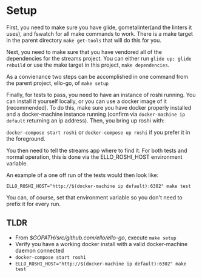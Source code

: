 # Setup

First, you need to make sure you have glide, gometalinter(and the linters it uses), and fswatch for all make commands to work.  There is a make target in the parent directory `make get-tools` that will do this for you.

Next, you need to make sure that you have vendored all of the dependencies for the streams project.  You can either run `glide up; glide rebuild` or use the make target in this project, `make dependencies`.  

As a convienance two steps can be accomplished in one command from the parent project, ello-go, of `make setup`

Finally, for tests to pass, you need to have an instance of roshi running.  You can install it yourself locally, or you can use a docker image of it (recommended).  To do this, make sure you have docker properly installed and a docker-machine instance running (confirm via `docker-machine ip default` returning an ip address).  Then, you bring up roshi with:

`docker-compose start roshi` or `docker-compose up roshi` if you prefer it in the foreground.  

You then need to tell the streams app where to find it.  For both tests and normal operation, this is done via the ELLO_ROSHI_HOST environment variable.  

An example of a one off run of the tests would then look like:

`ELLO_ROSHI_HOST="http://$(docker-machine ip default):6302" make test`

You can, of course, set that environment variable so you don't need to prefix it for every run.

## TLDR

* From _$GOPATH/src/github.com/ello/ello-go_, execute `make setup`
* Verify you have a working docker install with a valid docker-machine daemon connected
* `docker-compose start roshi`
* `ELLO_ROSHI_HOST="http://$(docker-machine ip default):6302" make test`
